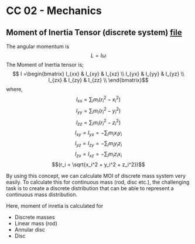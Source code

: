 # CC 02 - Mechanics

## Moment of Inertia Tensor (discrete system) [file](MOI_tensor_skp.ipynb)

The angular momentum is
$$ L = I \omega $$
The Moment of Inertia tensor is;
$$ I =\begin{bmatrix}
I_{xx} & I_{xy} & I_{xz} \\
I_{yx} & I_{yy} & I_{yz} \\
I_{zx} & I_{zy} & I_{zz} \\
\end{bmatrix}$$
where,
$$ I_{xx} = \sum_i m_i (r_i^2 - x_i^2)$$
$$ I_{yy} = \sum_i m_i (r_i^2 - y_i^2)$$
$$ I_{zz} = \sum_i m_i (r_i^2 - z_i^2)$$
$$ I_{xy} = I_{yx} = -\sum_i m_ix_iy_i $$
$$ I_{yz} = I_{zy} = -\sum_i m_iy_iz_i $$
$$ I_{zx} = I_{xz} = -\sum_i m_iz_ix_i $$
$$(r_i = \sqrt{x_i^2 + y_i^2 + z_i^2})$$

By using this concept, we can calculate MOI of discrete mass system very easily. To calculate this for continuous mass (rod, disc etc.), the challenging task is to create a discrete distribution that can be able to represent a continuous mass distribution.

Here, moment of inretia is calculated for
* Discrete masses
* Linear mass (rod)
* Annular disc
* Disc

